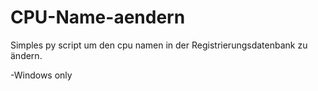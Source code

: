 # CPU-Name-aendern
Simples py script um den cpu namen in der Registrierungsdatenbank zu ändern.

-Windows only
